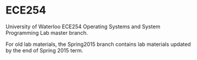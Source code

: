 ECE254
======

University of Waterloo ECE254 Operating Systems and System Programming Lab master branch. 

For old lab materials, the Spring2015 branch contains lab materials updated by the end of Spring 2015 term. 
